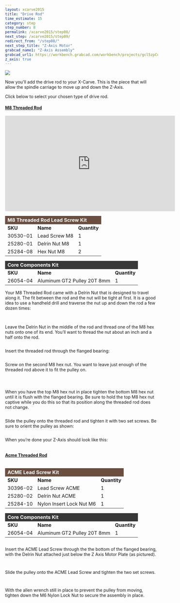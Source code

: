```yaml
---
layout: xcarve2015
title: "Drive Rod"
time_estimate: 15
category: step
step_number: 8
permalink: /xcarve2015/step08/
next_step: /xcarve2015/step09/
redirect_from: "/step08/"
next_step_title: "Z-Axis Motor"
grabcad_name1: "Z-Axis Assembly"
grabcad_url1: https://workbench.grabcad.com/workbench/projects/gcl5zpCuwqCXWLvYktLQBc-2IHvossNo37ycTOkzg6gREW#/space/gcvs_XeRNVzNkfG_tFTAMd0C2lBbCsLcagOxXb1Jlki0kT/link/125928
z_axis: true
---
```


<img src="0579.jpg">

Now you'll add the drive rod to your X-Carve. This is the piece that will allow the spindle carriage to move up and down the Z-Axis.

Click below to select your chosen type of drive rod.

<div class="panel-group" id="drive-rod-accordion" role="tablist" aria-multiselectable="true">
<div class="panel panel-default">
<a data-toggle="collapse" data-parent="#drive-rod-accordion" href="#m8" aria-expanded="false" aria-controls="m8" class="panel-heading" role="tab" id="m8-header">

<h4 class="panel-title">
M8 Threaded Rod</h4>

<div class="expand-icons">
<i class="fa fa-plus"></i>
 <i class="fa fa-minus"></i>

</div>
</a>

<div id="m8" class="panel-collapse collapse" role="tabpanel" aria-labelledby="m8-header">
<div class="panel-body">
<iframe width="560" height="315" src="https://www.youtube.com/embed/k4MhzC2_odU" frameborder="0" allowfullscreen>
</iframe>
<table>
	<tr>
		<td style="color:#fff;background: #6b4e40;" colspan="3"><b>M8 Threaded Rod Lead Screw Kit</b> </td>
	</tr>
	<tr>
		<td> <b><span class="caps">SKU</span></b> </td>
		<td> <b>Name</b> </td>
		<td> <b>Quantity</b> </td>
	</tr>
	<tr>
		<td> 30530-01 </td>
		<td> Lead Screw M8 </td>
		<td> 1 </td>
	</tr>
	<tr>
		<td> 25280-01 </td>
		<td> Delrin Nut M8 </td>
		<td> 1 </td>
	</tr>
	<tr>
		<td> 25284-08 </td>
		<td> Hex Nut M8 </td>
		<td> 2 </td>
	</tr>
</table>
<table>
	<tr>
		<td style="color:#fff;background: #383838;" colspan="3"><b>Core Components Kit</b> </td>
	</tr>
	<tr>
		<td> <b><span class="caps">SKU</span></b> </td>
		<td> <b>Name</b> </td>
		<td> <b>Quantity</b> </td>
	</tr>
	<tr>
		<td> 26054-04 </td>
		<td> Aluminum GT2 Pulley 20T 8mm </td>
		<td> 1 </td>
	</tr>
</table>

Your M8 Threaded Rod came with a Delrin Nut that is designed to travel along it. The fit between the rod and the nut will be tight at first. It is a good idea to use a handheld drill and traverse the nut up and down the rod a few dozen times:

<div class="row image-row">
<img src="https://dzevsq2emy08i.cloudfront.net/paperclip/project_instruction_image_uploaded_images/562/original/0552.jpg?1424380688" class="thumbnail col-md-6" alt="" /> <img src="https://dzevsq2emy08i.cloudfront.net/paperclip/project_instruction_image_uploaded_images/564/original/0554.jpg?1424380690" class="thumbnail col-md-6" alt="" /> <img src="https://dzevsq2emy08i.cloudfront.net/paperclip/project_instruction_image_uploaded_images/759/original/0556.jpg?1424561655" class="thumbnail col-md-6" alt="" /> <img src="https://dzevsq2emy08i.cloudfront.net/paperclip/project_instruction_image_uploaded_images/568/original/0558.jpg?1424380695" class="thumbnail col-md-6" alt="" />
</div>
<p>Leave the Delrin Nut in the middle of the rod and thread one of the M8 hex nuts onto one of its end. You&#8217;ll want to thread the nut about an inch and a half onto the rod.</p>
<p style="text-align:center;"><img src="https://dzevsq2emy08i.cloudfront.net/paperclip/project_instruction_image_uploaded_images/576/original/0563.jpg?1424380952" alt="" /></p>
<p>Insert the threaded rod through the flanged bearing:</p>
<p style="text-align:center;"><img src="https://dzevsq2emy08i.cloudfront.net/paperclip/project_instruction_image_uploaded_images/577/original/0564.jpg?1424380953" alt="" /></p>
<p>Screw on the second M8 hex nut. You want to leave just enough of the threaded rod above it to fit the pulley on.</p>
<p style="text-align:center;"><img src="https://dzevsq2emy08i.cloudfront.net/paperclip/project_instruction_image_uploaded_images/578/original/0565.jpg?1424380953" alt="" /></p>
<p style="text-align:center;"><img src="https://dzevsq2emy08i.cloudfront.net/paperclip/project_instruction_image_uploaded_images/579/original/0566.jpg?1424380954" alt="" /></p>
<p style="text-align:center;"><img src="https://dzevsq2emy08i.cloudfront.net/paperclip/project_instruction_image_uploaded_images/580/original/0567.jpg?1424380955" alt="" /></p>
<p>When you have the top M8 hex nut in place tighten the bottom M8 hex nut until it is flush with the flanged bearing. Be sure to hold the top M8 hex nut captive while you do this so that its position along the threaded rod does not change.</p>
<p style="text-align:center;"><img src="https://dzevsq2emy08i.cloudfront.net/paperclip/project_instruction_image_uploaded_images/583/original/0571.jpg?1424381377" alt="" /></p>
<p>Slide the pulley onto the threaded rod and tighten it with two set screws. Be sure to orient the pulley as shown:</p>
<p style="text-align:center;"><img src="https://dzevsq2emy08i.cloudfront.net/paperclip/project_instruction_image_uploaded_images/582/original/0569.jpg?1424381160" alt="" /></p>
<p>When you&#8217;re done your Z-Axis should look like this:</p>
<p style="text-align:center;"><img src="https://dzevsq2emy08i.cloudfront.net/paperclip/project_instruction_image_uploaded_images/584/original/0574.jpg?1424381437" alt="" /></p>

</div>
</div>
</div>
<div class="panel panel-default">
<a data-toggle="collapse" data-parent="#drive-rod-accordion" href="#acme" aria-expanded="false" aria-controls="acme" class="panel-heading" role="tab" id="acme-header">

<h4 class="panel-title">
Acme Threaded Rod</h4>

<div class="expand-icons">
<i class="fa fa-plus"></i>
 <i class="fa fa-minus"></i>

</div>
</a>

<div id="acme" class="panel-collapse collapse" role="tabpanel" aria-labelledby="acme-header">
<div class="panel-body">
 <p style="text-align:center;"><img src="https://dzevsq2emy08i.cloudfront.net/paperclip/project_instruction_image_uploaded_images/1073/original/P4290316.jpg?1430341938" alt="" /></p>
<table>
	<tr>
		<td style="color:#fff;background: #6b4e40;" colspan="3"><b><span class="caps">ACME</span> Lead Screw Kit</b> </td>
	</tr>
	<tr>
		<td> <b><span class="caps">SKU</span></b> </td>
		<td> <b>Name</b> </td>
		<td> <b>Quantity</b> </td>
	</tr>
	<tr>
		<td> 30396-02 </td>
		<td> Lead Screw <span class="caps">ACME</span> </td>
		<td> 1 </td>
	</tr>
	<tr>
		<td> 25280-02 </td>
		<td> Delrin Nut <span class="caps">ACME</span> </td>
		<td> 1 </td>
	</tr>
	<tr>
		<td> 25284-10 </td>
		<td> Nylon Insert Lock Nut M6 </td>
		<td> 1 </td>
	</tr>
</table>
<table>
	<tr>
		<td style="color:#fff;background: #383838;" colspan="3"><b>Core Components Kit</b> </td>
	</tr>
	<tr>
		<td> <b><span class="caps">SKU</span></b> </td>
		<td> <b>Name</b> </td>
		<td> <b>Quantity</b> </td>
	</tr>
	<tr>
		<td> 26054-04 </td>
		<td> Aluminum GT2 Pulley 20T 8mm </td>
		<td> 1 </td>
	</tr>
</table>
<p><img src="https://dzevsq2emy08i.cloudfront.net/paperclip/project_instruction_image_uploaded_images/1068/original/P4290305.jpg?1430341929" alt="" /></p>
<p>Insert the <span class="caps">ACME</span> Lead Screw through the the bottom of the flanged bearing, with the Delrin Nut attached just below the Z Axis Motor Plate (as pictured).</p>
<p style="text-align:center;"><img src="https://dzevsq2emy08i.cloudfront.net/paperclip/project_instruction_image_uploaded_images/1069/original/P4290307.jpg?1430341931" alt="" /></p>
<p style="text-align:center;"><img src="https://dzevsq2emy08i.cloudfront.net/paperclip/project_instruction_image_uploaded_images/1070/original/P4290308.jpg?1430341933" alt="" /></p>
<p>Slide the pulley onto the <span class="caps">ACME</span> Lead Screw and tighten the two set screws.</p>
<p style="text-align:center;"><img src="https://dzevsq2emy08i.cloudfront.net/paperclip/project_instruction_image_uploaded_images/1071/original/P4290309.jpg?1430341935" alt="" /></p>
<p style="text-align:center;"><img src="https://dzevsq2emy08i.cloudfront.net/paperclip/project_instruction_image_uploaded_images/1072/original/P4290314.jpg?1430341936" alt="" /></p>
<p>With the allen wrench still in place to prevent the pulley from moving, tighten down the M6 Nylon Lock Nut to secure the assembly in place.</p>

</div>
</div>
</div>
</div>

